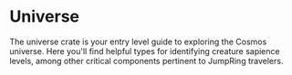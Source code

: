 # Universe

The universe crate is your entry level guide to exploring the Cosmos universe. Here you'll find helpful types for identifying creature sapience levels, among other critical components pertinent to JumpRing travelers.
